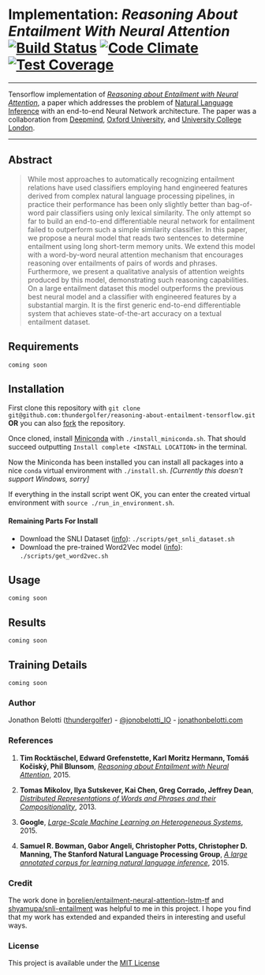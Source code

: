 # Implementation: *Reasoning About Entailment With Neural Attention* [![Build Status](https://travis-ci.com/thundergolfer/reasoning-about-entailment-tensorflow.svg?token=yHGWQ42iK2BPk1FjaUMc&branch=master)](https://travis-ci.com/thundergolfer/reasoning-about-entailment-tensorflow) [![Code Climate](https://codeclimate.com/repos/58fb8909e6e27a027b001f9f/badges/901756218f7b5cb74762/gpa.svg)](https://codeclimate.com/repos/58fb8909e6e27a027b001f9f/feed) [![Test Coverage](https://codeclimate.com/repos/58fb8909e6e27a027b001f9f/badges/901756218f7b5cb74762/coverage.svg)](https://codeclimate.com/repos/58fb8909e6e27a027b001f9f/coverage)

----

Tensorflow implementation of [*Reasoning about Entailment with Neural Attention*](https://arxiv.org/abs/1509.06664), a paper which addresses the problem of [Natural Language Inference](https://nlp.stanford.edu/~manning/talks/SIGIR2016-Deep-Learning-NLI.pdf) with an end-to-end Neural Network architecture. The paper was a collaboration from [Deepmind](https://deepmind.com/), [Oxford University](https://www.cs.ox.ac.uk/activities/machinelearning/), and [University College London](http://mr.cs.ucl.ac.uk/).

----

## Abstract

> While most approaches to automatically recognizing entailment relations have
used classifiers employing hand engineered features derived from complex natural
language processing pipelines, in practice their performance has been only
slightly better than bag-of-word pair classifiers using only lexical similarity. The
only attempt so far to build an end-to-end differentiable neural network for entailment
failed to outperform such a simple similarity classifier. In this paper, we
propose a neural model that reads two sentences to determine entailment using
long short-term memory units. We extend this model with a word-by-word neural
attention mechanism that encourages reasoning over entailments of pairs of words
and phrases. Furthermore, we present a qualitative analysis of attention weights
produced by this model, demonstrating such reasoning capabilities. On a large
entailment dataset this model outperforms the previous best neural model and a
classifier with engineered features by a substantial margin. It is the first generic
end-to-end differentiable system that achieves state-of-the-art accuracy on a textual
entailment dataset.

## Requirements

`coming soon`

## Installation 

First clone this repository with `git clone git@github.com:thundergolfer/reasoning-about-entailment-tensorflow.git` **OR** you can also [fork](https://github.com/thundergolfer/reasoning-about-entailment-tensorflow#fork-destination-box) the repository.

Once cloned, install [Miniconda](https://conda.io/miniconda.html) with `./install_miniconda.sh`. That should succeed outputting `Install complete <INSTALL LOCATION>` in the terminal. 

Now the Miniconda has been installed you can install all packages into a nice `conda` virtual environment with `./install.sh`. *[Currently this doesn't support Windows, sorry]*

If everything in the install script went OK, you can enter the created virtual environment with `source ./run_in_environment.sh`. 

#### Remaining Parts For Install

* Download the SNLI Dataset ([info](https://nlp.stanford.edu/projects/snli/)): `./scripts/get_snli_dataset.sh`
* Download the pre-trained Word2Vec model ([info](https://en.wikipedia.org/wiki/Word2vec)): `./scripts/get_word2vec.sh`

## Usage

`coming soon`


## Results

`coming soon`

## Training Details

`coming soon`

### Author

Jonathon Belotti ([thundergolfer](https://github.com/thundergolfer)) - [@jonobelotti_IO](https://twitter.com/jonobelotti_IO) - [jonathonbelotti.com](http://jonathonbelotti.com)

### References


1. **Tim Rocktäschel, Edward Grefenstette, Karl Moritz Hermann, Tomáš Kočiský, Phil Blunsom**, *[Reasoning about Entailment with Neural Attention](https://arxiv.org/abs/1509.06664)*, 2015.

2. **Tomas Mikolov, Ilya Sutskever, Kai Chen, Greg Corrado, Jeffrey Dean**, *[Distributed Representations of Words and Phrases and their Compositionality](https://arxiv.org/abs/1310.4546)*, 2013.

3. **Google**, *[Large-Scale Machine Learning on Heterogeneous Systems](http://tensorflow.org/)*, 2015.

4. **Samuel R. Bowman, Gabor Angeli, Christopher Potts, Christopher D. Manning, The Stanford Natural Language Processing Group**, *[A large annotated corpus for learning natural language inference](http://nlp.stanford.edu/projects/snli/)*,  2015.

### Credit 

The work done in [borelien/entailment-neural-attention-lstm-tf](https://github.com/borelien/entailment-neural-attention-lstm-tf) and [shyamupa/snli-entailment](https://github.com/shyamupa/snli-entailment) was helpful to me in this project. I hope you find that my work has extended and expanded theirs in interesting and useful ways.

### License

This project is available under the [MIT License](https://choosealicense.com/licenses/mit/)
